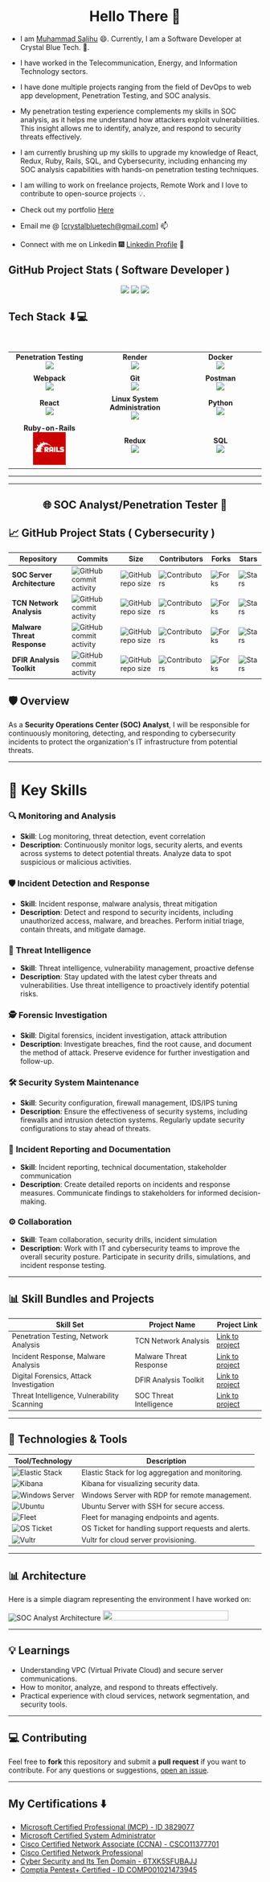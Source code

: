<h1 align="center"> Hello There 👋 </h1>

* I am [Muhammad Salihu](https://www.linkedin.com/in/msalyhu)  😄. Currently, I am a Software Developer at Crystal Blue Tech. 🔭.

* I have worked in the Telecommunication, Energy, and Information Technology sectors.

* I have done multiple projects ranging from the field of DevOps to web app development, Penetration Testing, and SOC analysis.

* My penetration testing experience complements my skills in SOC analysis, as it helps me understand how attackers exploit vulnerabilities. This insight allows me to identify, 
  analyze, and respond to security threats effectively.

* I am currently brushing up my skills to upgrade my knowledge of React, Redux, Ruby, Rails, SQL, and Cybersecurity, including enhancing my SOC analysis capabilities with 
  hands-on penetration testing techniques.

* I am willing to work on freelance projects, Remote Work and I love to contribute to open-source projects 💡.

* Check out my portfolio  [Here](https://msalyhu.onrender.com) 
* Email me @ [crystalbluetech@gmail.com] 📫
* Connect with me on Linkedin 🎆 [Linkedin Profile](https://www.linkedin.com/in/msalyhu/) 🎇


## GitHub Project Stats ( Software Developer )
<p align="center">
  <img height="50%" width="auto" src ="https://github-readme-stats.vercel.app/api?username=mohashyne&show_icons=true&count_private=true&theme=darcula&hide_border=true&hide=issues,contribs&bg_color=00000000">
  <img height="50%" width="auto" src ="https://github-readme-stats.vercel.app/api/top-langs/?username=mohashyne&layout=compact&hide_border=true&theme=darcula&bg_color=00000000&langs_count=6&hide=jupyter%20notebook,tex,css,php">
  <img src ="https://github-readme-streak-stats.herokuapp.com?user=mohashyne&theme=darcula&hide_border=true&background=FFFFFF00">
</p>



## Tech Stack ⬇💻

<br>
<table>
<tbody>
 <tr>
<td align="center" width="20%">
<span><b><center>Penetration Testing</center></b></span> 
<img height=60px src="https://comptiacdn.azureedge.net/webcontent/images/default-source/siteicons/logopentestplus.svg?sfvrsn=ba95d8d6_10"> 
</td>

<td align="center" width="20%">
<span><b><center>Render</center></b></span> 
<img height=60px src="https://www.altcademy.com/blog/content/images/2022/08/in-less-than-10-minutes.png"> 
</td>

<td align="center" width="20%">
<span><b><center>Docker</center></b></span> 
<img height=60px src="https://encrypted-tbn0.gstatic.com/images?q=tbn%3AANd9GcTApU_6Eg4oWx3NMhLifHmNEkxjeMxfd3oGUA&usqp=CAU"> 
</td>
</tr>

<tr>
<td align="center" width="20%">
<span><b><center>Webpack</center></b></span> 
<img height=65px src="https://raw.githubusercontent.com/webpack/media/master/logo/icon-square-big.png"> 
</td>

<td align="center" width="20%">
<span><b><center>Git</center></b></span> 
<img height=65px src="https://git-scm.com/images/logos/downloads/Git-Logo-2Color.png"> 
</td>

<td align="center" width="20%">
<span><b><center>Postman</center></b></span> 
<img height=65px src="https://www.vhv.rs/dpng/d/571-5718602_transparent-ubuntu-logo-png-logo-postman-icon-png.png"> 
</td>
</tr>

<tr>
<td align="center" width="20%">
<span><b><center>React</center></b></span> 
<img height=65px src="https://upload.wikimedia.org/wikipedia/commons/a/a7/React-icon.svg"> 
</td>

<td align="center" width="20%">
<span><b><center>Linux System Administration</center></b></span> 
<img height=65px src="https://upload.wikimedia.org/wikipedia/commons/a/af/Tux.png"> 
</td>



<td align="center" width="20%">
<span><b><center>Python</center></b></span> 
<img height=65px src="https://www.python.org/static/community_logos/python-logo.png"> 
</td>
</tr>

<tr>
<td align="center" width="20%">
<span><b><center>Ruby-on-Rails</center></b></span> 
<img height=65px src="https://raw.githubusercontent.com/github/explore/80688e429a7d4ef2fca1e82350fe8e3517d3494d/topics/rails/rails.png"> 
</td>

<td align="center" width="20%">
<span><b><center>Redux</center></b></span> 
<img height=65px src="https://d33wubrfki0l68.cloudfront.net/45ed46a4aa7300c35494e9fc23ff4c1f61f62ab7/b7c39/static/redux_logo_2-24410881e63c96340db17ec232dfd1bf.png"> 
</td>

<td align="center" width="20%">
<span><b><center>SQL</center></b></span> 
<img height=65px src="https://i0.wp.com/www.complexsql.com/wp-content/uploads/2017/01/sql-logo.jpg?ssl=1"> 
</td>
</tr>

</tbody>
</table>




--------------------------------------------------------------------------------------------------------------------------------------------------------------------------------
--------------------------------------------------------------------------------------------------------------------------------------------------------------------------------

 <h2 align="center">🌐 SOC Analyst/Penetration Tester 👋 </h2>

## 📈 GitHub Project Stats ( Cybersecurity )
| **Repository**               | **Commits**                                                                 | **Size**                                                                 | **Contributors**                                                           | **Forks**                                                                 | **Stars**                                                                |
|------------------------------|-----------------------------------------------------------------------------|--------------------------------------------------------------------------|----------------------------------------------------------------------------|----------------------------------------------------------------------------|-------------------------------------------------------------------------|
| **SOC Server Architecture**   | ![GitHub commit activity](https://img.shields.io/github/commit-activity/m/mohashyne/SOC-Analyst-MyDFIR)  | ![GitHub repo size](https://img.shields.io/github/repo-size/mohashyne/SOC-Analyst-MyDFIR)              | ![Contributors](https://img.shields.io/github/contributors/mohashyne/SOC-Analyst-MyDFIR)               | ![Forks](https://img.shields.io/github/forks/mohashyne/SOC-Analyst-MyDFIR?style=social)              | ![Stars](https://img.shields.io/github/stars/mohashyne/SOC-Analyst-MyDFIR?style=social)              |
| **TCN Network Analysis**      | ![GitHub commit activity](https://img.shields.io/github/commit-activity/m/your-username/tcn-network-analysis)    | ![GitHub repo size](https://img.shields.io/github/repo-size/your-username/tcn-network-analysis)                | ![Contributors](https://img.shields.io/github/contributors/your-username/tcn-network-analysis)                 | ![Forks](https://img.shields.io/github/forks/your-username/tcn-network-analysis?style=social)                | ![Stars](https://img.shields.io/github/stars/your-username/tcn-network-analysis?style=social)              |
| **Malware Threat Response**   | ![GitHub commit activity](https://img.shields.io/github/commit-activity/m/your-username/malware-threat-response)  | ![GitHub repo size](https://img.shields.io/github/repo-size/your-username/malware-threat-response)              | ![Contributors](https://img.shields.io/github/contributors/your-username/malware-threat-response)               | ![Forks](https://img.shields.io/github/forks/your-username/malware-threat-response?style=social)              | ![Stars](https://img.shields.io/github/stars/your-username/malware-threat-response?style=social)              |
| **DFIR Analysis Toolkit**     | ![GitHub commit activity](https://img.shields.io/github/commit-activity/m/your-username/dfir-analysis-toolkit)    | ![GitHub repo size](https://img.shields.io/github/repo-size/your-username/dfir-analysis-toolkit)                | ![Contributors](https://img.shields.io/github/contributors/your-username/dfir-analysis-toolkit)                 | ![Forks](https://img.shields.io/github/forks/your-username/dfir-analysis-toolkit?style=social)                | ![Stars](https://img.shields.io/github/stars/your-username/dfir-analysis-toolkit?style=social)              |


## 🛡️ Overview

As a **Security Operations Center (SOC) Analyst**, I will be responsible for continuously monitoring, detecting, and responding to cybersecurity incidents to protect the organization's IT infrastructure from potential threats.

---
# 🚀 Key Skills

### 🔍 **Monitoring and Analysis**
- **Skill**: Log monitoring, threat detection, event correlation  
- **Description**: Continuously monitor logs, security alerts, and events across systems to detect potential threats. Analyze data to spot suspicious or malicious activities.

### 🛡️ **Incident Detection and Response**
- **Skill**: Incident response, malware analysis, threat mitigation  
- **Description**: Detect and respond to security incidents, including unauthorized access, malware, and breaches. Perform initial triage, contain threats, and mitigate damage.

### 🧠 **Threat Intelligence**
- **Skill**: Threat intelligence, vulnerability management, proactive defense  
- **Description**: Stay updated with the latest cyber threats and vulnerabilities. Use threat intelligence to proactively identify potential risks.

### 🕵️ **Forensic Investigation**
- **Skill**: Digital forensics, incident investigation, attack attribution  
- **Description**: Investigate breaches, find the root cause, and document the method of attack. Preserve evidence for further investigation and follow-up.

### 🛠️ **Security System Maintenance**
- **Skill**: Security configuration, firewall management, IDS/IPS tuning  
- **Description**: Ensure the effectiveness of security systems, including firewalls and intrusion detection systems. Regularly update security configurations to stay ahead of threats.

### 🚨 **Incident Reporting and Documentation**
- **Skill**: Incident reporting, technical documentation, stakeholder communication  
- **Description**: Create detailed reports on incidents and response measures. Communicate findings to stakeholders for informed decision-making.

### ⚙️ **Collaboration**
- **Skill**: Team collaboration, security drills, incident simulation  
- **Description**: Work with IT and cybersecurity teams to improve the overall security posture. Participate in security drills, simulations, and incident response testing.

---

## 📊 Skill Bundles and Projects

| **Skill Set**                        | **Project Name**               | **Project Link**                                |
|--------------------------------------|-------------------------------|------------------------------------------------|
| Penetration Testing, Network Analysis | TCN Network Analysis           | [Link to project](https://github.com/user/tcn-network-analysis) |
| Incident Response, Malware Analysis   | Malware Threat Response        | [Link to project](https://github.com/user/malware-threat-response) |
| Digital Forensics, Attack Investigation | DFIR Analysis Toolkit         | [Link to project](https://github.com/user/dfir-analysis-toolkit) |
| Threat Intelligence, Vulnerability Scanning | SOC Threat Intelligence      | [Link to project](https://github.com/user/soc-threat-intelligence) |


---

## 🔧 Technologies & Tools

| Tool/Technology    | Description                                                                 |
|--------------------|-----------------------------------------------------------------------------|
| ![Elastic Stack](https://img.shields.io/badge/Elastic%20Stack-ffaa33?logo=elasticsearch&logoColor=white) | Elastic Stack for log aggregation and monitoring. |
| ![Kibana](https://img.shields.io/badge/Kibana-005571?logo=kibana&logoColor=white)                | Kibana for visualizing security data.              |
| ![Windows Server](https://img.shields.io/badge/Windows%20Server-0078d4?logo=windows&logoColor=white) | Windows Server with RDP for remote management.     |
| ![Ubuntu](https://img.shields.io/badge/Ubuntu-E95420?logo=ubuntu&logoColor=white)                | Ubuntu Server with SSH for secure access.          |
| ![Fleet](https://img.shields.io/badge/Fleet-00c853?logo=fleet&logoColor=white)                   | Fleet for managing endpoints and agents.           |
| ![OS Ticket](https://img.shields.io/badge/OS%20Ticket-f39c12?logo=os-ticket&logoColor=white)     | OS Ticket for handling support requests and alerts.|
| ![Vultr](https://img.shields.io/badge/Vultr-007bff?logo=vultr&logoColor=white)                   | Vultr for cloud server provisioning.               |

---

## 📊 Architecture

Here is a simple diagram representing the environment I have worked on:

![SOC Analyst Architecture](https://drive.google.com/file/d/1QwWe2EdTNhF5jLPcPG174jduhWXmOdoO/view?usp=drive_link)
<img height=50% width=250px src="https://drive.google.com/file/d/1QwWe2EdTNhF5jLPcPG174jduhWXmOdoO/view?usp=drive_link"> 

---

## 💡 Learnings

- Understanding VPC (Virtual Private Cloud) and secure server communications.
- How to monitor, analyze, and respond to threats effectively.
- Practical experience with cloud services, network segmentation, and security tools.

---

## 💻 Contributing

Feel free to **fork** this repository and submit a **pull request** if you want to contribute. For any questions or suggestions, [open an issue](https://github.com/mohashyne/SOC-Analyst-MyDFIR/issues).

---




## My Certifications ⬇️

- [Microsoft Certified Professional (MCP) - ID 3829077](https://mcp.microsoft.com/Home.html)
- [Microsoft Certified System Administrator ](https://mcp.microsoft.com/Home.html)
- [Cisco Certified Network Associate (CCNA) - CSCO11377701](https://www.cisco.com/c/en/us/training-events/training-certifications/certifications.html)
- [Cisco Certified Network Professional ](https://www.cisco.com/c/en/us/training-events/training-certifications/certifications.html)
- [Cyber Security and Its Ten Domain  - 6TXK5SFUBAJJ ](https://www.coursera.org/account/accomplishments/verify/6TXK5SFUBAJJ?utm_source=link&utm_medium=certificate&utm_content=cert_image&utm_campaign=sharing_cta&utm_product=course)
- [Comptia Pentest+ Certified - ID COMP001021473945](https://www.comptia.org/certifications/pentest)

